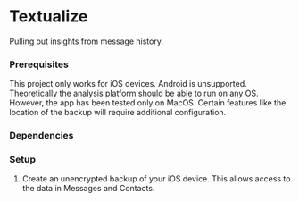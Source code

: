 # Textualize

Pulling out insights from message history.

### Prerequisites

This project only works for iOS devices. Android is unsupported.
Theoretically the analysis platform should be able to run on any OS. However,
the app has been tested only on MacOS. Certain features like the location of
the backup will require additional configuration.

### Dependencies

### Setup

1. Create an unencrypted backup of your iOS device. This allows access to the
   data in Messages and Contacts.


